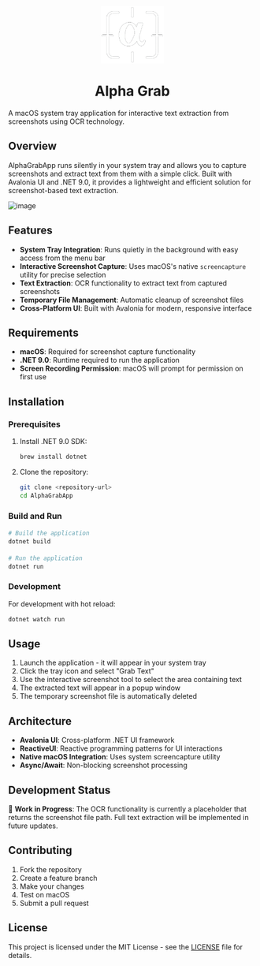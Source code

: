 <p align="center">
  <img width="128" align="center" src="/assets/Logo.png">
</p>
<h1 align="center">
  Alpha Grab
</h1>
A macOS system tray application for interactive text extraction from screenshots using OCR technology.

## Overview

AlphaGrabApp runs silently in your system tray and allows you to capture screenshots and extract text from them with a simple click. Built with Avalonia UI and .NET 9.0, it provides a lightweight and efficient solution for screenshot-based text extraction.

<img width="167" height="113" alt="image" src="/assets/alpha-grab-system-tray-screenshot.png" />

## Features

- **System Tray Integration**: Runs quietly in the background with easy access from the menu bar
- **Interactive Screenshot Capture**: Uses macOS's native `screencapture` utility for precise selection
- **Text Extraction**: OCR functionality to extract text from captured screenshots
- **Temporary File Management**: Automatic cleanup of screenshot files
- **Cross-Platform UI**: Built with Avalonia for modern, responsive interface

## Requirements

- **macOS**: Required for screenshot capture functionality
- **.NET 9.0**: Runtime required to run the application
- **Screen Recording Permission**: macOS will prompt for permission on first use

## Installation

### Prerequisites

1. Install .NET 9.0 SDK:
   ```bash
   brew install dotnet
   ```

2. Clone the repository:
   ```bash
   git clone <repository-url>
   cd AlphaGrabApp
   ```

### Build and Run

```bash
# Build the application
dotnet build

# Run the application
dotnet run
```

### Development

For development with hot reload:
```bash
dotnet watch run
```

## Usage

1. Launch the application - it will appear in your system tray
2. Click the tray icon and select "Grab Text"
3. Use the interactive screenshot tool to select the area containing text
4. The extracted text will appear in a popup window
5. The temporary screenshot file is automatically deleted

## Architecture

- **Avalonia UI**: Cross-platform .NET UI framework
- **ReactiveUI**: Reactive programming patterns for UI interactions
- **Native macOS Integration**: Uses system screencapture utility
- **Async/Await**: Non-blocking screenshot processing

## Development Status

🚧 **Work in Progress**: The OCR functionality is currently a placeholder that returns the screenshot file path. Full text extraction will be implemented in future updates.

## Contributing

1. Fork the repository
2. Create a feature branch
3. Make your changes
4. Test on macOS
5. Submit a pull request

## License

This project is licensed under the MIT License - see the [LICENSE](./LICENSE) file for details.

